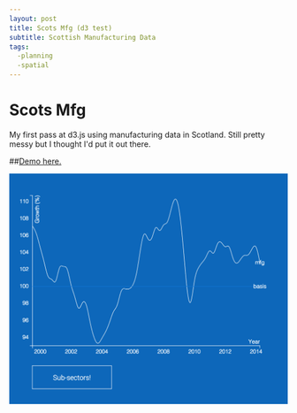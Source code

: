 ```yaml
---
layout: post
title: Scots Mfg (d3 test)
subtitle: Scottish Manufacturing Data
tags:
  -planning
  -spatial
---
```


# Scots Mfg
My first pass at d3.js using manufacturing data in Scotland. Still pretty messy but I thought I'd put it out there.

##[Demo here.](http://johnmccartin.github.io/scots-mfg/)

![Scots screenshot](https://raw.githubusercontent.com/johnmccartin/johnmccartin.github.io/master/img/scots-mfg.png)